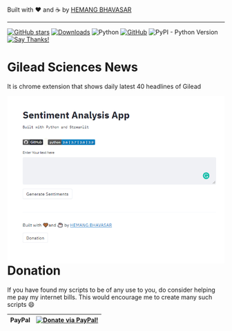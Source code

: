 
Built with ❤︎ and :coffee: by  [HEMANG BHAVASAR](https://github.com/hemangbhavasar)

---

[![GitHub stars](https://img.shields.io/github/stars/hemangbhavasar/pyresparser.svg)](https://github.com/hemangbhavasar/pyresparser/stargazers)
[![Downloads](https://pepy.tech/badge/pyresparser)](https://pepy.tech/project/pyresparser)
![Python](https://img.shields.io/badge/Python-3.7-brightgreen.svg)
[![GitHub](https://img.shields.io/github/license/hemangbhavasar/pyresparser.svg)](https://github.com/hemangbhavasar/pyresparser/blob/master/LICENSE) ![PyPI - Python Version](https://img.shields.io/pypi/pyversions/Django.svg) [![Say Thanks!](https://img.shields.io/badge/Say%20Thanks-:D-1EAEDB.svg)](https://saythanks.io/to/hemangbhavasar)


# Gilead Sciences News
It is chrome extension that shows daily latest 40 headlines of Gilead


<img align='left' src="https://github.com/hemangbhavasar/Text-Sentiment-Analysis-_Streamlite/blob/main/Sentiment%20Analysis%20App.gif" style="margin-right:10px">


# Donation

If you have found my scripts to be of any use to you, do consider helping me pay my internet bills. This would encourage me to create many such scripts :smile:

| PayPal | <a href="https://paypal.me/hemangbhavasar" target="_blank"><img src="https://www.paypalobjects.com/webstatic/mktg/logo/AM_mc_vs_dc_ae.jpg" alt="Donate via PayPal!" title="Donate via PayPal!" /></a> |
|:-------------------------------------------:|:-------------------------------------------------------------:|
